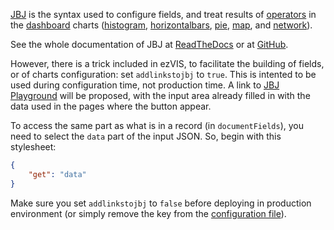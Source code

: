 [JBJ](http://jbj.readthedocs.org/) is the syntax used to configure fields, and
treat results of [operators](Operators.md) in the [dashboard](Dashboard.md)
charts ([histogram](Histogram.md), [horizontalbars](HorizontalBars.md),
[pie](Pie.md), [map](Map.md), and [network](Network.md)).

See the whole documentation of JBJ at
[ReadTheDocs](http://jbj.readthedocs.org/) or at
[GitHub](https://github.com/castorjs/node-jbj).

However, there is a trick included in ezVIS, to facilitate the building of
fields, or of charts configuration: set `addlinkstojbj` to `true`.
This is intented to be used during configuration time, not production time.
A link to [JBJ Playground](http://castorjs.github.io/node-jbj/) will be proposed, with the input area already filled in with the data used in the pages where the button appear.

To access the same part as what is in a record (in `documentFields`), you need
to select the `data` part of the input JSON. So, begin with this
stylesheet:

```json
{
    "get": "data"
}
```

Make sure you set `addlinkstojbj` to `false` before deploying in production environment (or simply remove the key from the [configuration file](ConfigurationFile.md)).
